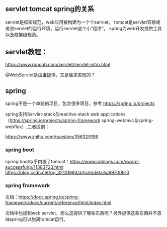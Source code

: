 
## servlet tomcat spring的关系
servlet是框架规范，web应用被构建为一个个servlet。
tomcat是servlet容器或者说servlet的运行环境，运行servlet这个小“程序”。
spring为web开发提供工具以及框架级规范。


## servlet教程：
https://www.runoob.com/servlet/servlet-intro.html

@WebServlet是由谁提供，又是谁来实现的？

## spring
spring不是一个单独的项目，包含很多项目，参考
https://spring.io/projects

spring支持Servlet-stack与reactive-stack web applications（https://spring.io/projects/spring-framework spring-webmvc与spring-webflux）,二者区别：

https://www.zhihu.com/question/356329198

### spring boot

spring boot似乎内置了tomcat：https://www.cnblogs.com/sword-successful/p/11383723.html
https://blog.csdn.net/qq_32101993/article/details/99700910

### spring framework

文档：https://docs.spring.io/spring-framework/docs/current/reference/html/index.html

文档中也提到web servlet，那么这提供了哪些东西呢？另外提供这些东西并不意味spring可以脱离tomcat运行。

